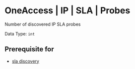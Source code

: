 # OneAccess | IP | SLA | Probes

Number of discovered IP SLA probes

Data Type: `int`

## Prerequisite for

- [sla discovery](../../../../admin/reference/discovery/box/sla.md)
